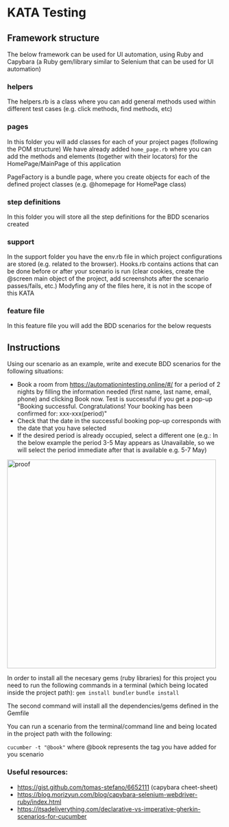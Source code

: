 # KATA Testing

## Framework structure

The below framework can be used for UI automation, using Ruby and Capybara (a Ruby gem/library similar to Selenium that can be used for UI automation)

### helpers

The helpers.rb is a class where you can add general methods used within different test cases (e.g. click methods, find methods, etc)

### pages

In this folder you will add classes for each of your project pages (following the POM structure)
We have already added `home_page.rb` where you can add the methods and elements (together with their locators) for the HomePage/MainPage of this application

PageFactory is a bundle page, where you create objects for each of the defined project classes (e.g. @homepage for HomePage class)

### step definitions

In this folder you will store all the step definitions for the BDD scenarios created

### support

In the support folder you have the env.rb file in which project configurations are stored (e.g. related to the browser).
Hooks.rb contains actions that can be done before or after your scenario is run (clear cookies, create the @screen main object of the project, add screenshots after the scenario passes/fails, etc.)
Modyfing any of the files here, it is not in the scope of this KATA

### feature file

In this feature file you will add the BDD scenarios for the below requests

## Instructions

Using our scenario as an example, write and execute BDD scenarios for the following situations:
* Book a room from https://automationintesting.online/#/ for a period of 2 nights by filling the information needed (first name, last name, email, phone) and clicking Book now. Test is successful if you get a pop-up "Booking successful. Congratulations! Your booking has been confirmed for: xxx-xxx(period)"
* Check that the date in the successful booking pop-up corresponds with the date that you have selected
* If the desired period is already occupied, select a different one (e.g.: In the below example the period 3-5 May appears as Unavailable, so we will select the period immediate after that is available e.g. 5-7 May)
<img width="487" alt="proof" src="https://user-images.githubusercontent.com/12544803/115431373-8253d380-a205-11eb-9339-39a57af24679.PNG">


In order to install all the necesary gems (ruby libraries) for this project you need to run the following commands in a terminal (which being located inside the project path):
`gem install bundler`
`bundle install`

The second command will install all the dependencies/gems defined in the Gemfile

You can run a scenario from the terminal/command line and being located in the project path with the following:

`cucumber -t "@book"`
where @book represents the tag you have added for you scenario

### Useful resources:
* https://gist.github.com/tomas-stefano/6652111 (capybara cheet-sheet)
* https://blog.morizyun.com/blog/capybara-selenium-webdriver-ruby/index.html
* https://itsadeliverything.com/declarative-vs-imperative-gherkin-scenarios-for-cucumber




